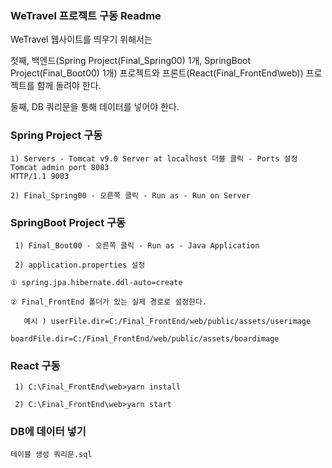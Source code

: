 ### WeTravel 프로젝트 구동 Readme

WeTravel 웹사이트를 띄우기 위해서는 

   첫째, 백엔드(Spring Project(Final_Spring00) 1개, 
	       SpringBoot Project(Final_Boot00) 1개) 프로젝트와 
          프론트(React(Final_FrontEnd\web)) 프로젝트를 함께 돌려야 한다. 

   둘째, DB 쿼리문을 통해 데이터를 넣어야 한다.

 ### Spring Project 구동

    1) Servers - Tomcat v9.0 Server at localhost 더블 클릭 - Ports 설정
	Tomcat admin port 8083
	HTTP/1.1 9003

    2) Final_Spring00 - 오른쪽 클릭 - Run as - Run on Server

 ### SpringBoot Project 구동

     1) Final_Boot00 - 오른쪽 클릭 - Run as - Java Application

     2) application.properties 설정

	① spring.jpa.hibernate.ddl-auto=create
	
	② Final_FrontEnd 폴더가 있는 실제 경로로 설정한다.

	   예시 ) userFile.dir=C:/Final_FrontEnd/web/public/assets/userimage
	           boardFile.dir=C:/Final_FrontEnd/web/public/assets/boardimage

 ### React 구동

     1) C:\Final_FrontEnd\web>yarn install

     2) C:\Final_FrontEnd\web>yarn start

 ### DB에 데이터 넣기

    테이블 생성 쿼리문.sql

	
